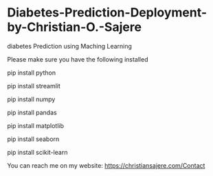 # Diabetes-Prediction-Deployment-by-Christian-O.-Sajere
diabetes Prediction using Maching Learning

Please make sure you have the following installed

pip install python

pip install streamlit 

pip install numpy 

pip install  pandas

pip install  matplotlib

pip install seaborn 

pip install scikit-learn




You can reach me on my website: https://christiansajere.com/Contact
